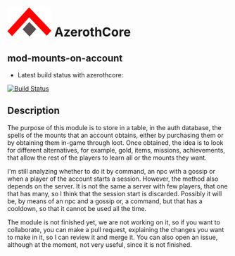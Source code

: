 # ![logo](https://raw.githubusercontent.com/azerothcore/azerothcore.github.io/master/images/logo-github.png) AzerothCore

## mod-mounts-on-account

- Latest build status with azerothcore:

[![Build Status](https://github.com/pangolp/mod-mounts-on-account/actions/workflows/core-build.yml/badge.svg)](https://github.com/pangolp/mod-mounts-on-account)

## Description

The purpose of this module is to store in a table, in the auth database, the spells of the mounts that an account obtains, either by purchasing them or by obtaining them in-game through loot. Once obtained, the idea is to look for different alternatives, for example, gold, items, missions, achievements, that allow the rest of the players to learn all or the mounts they want.

I'm still analyzing whether to do it by command, an npc with a gossip or when a player of the account starts a session. However, the method also depends on the server. It is not the same a server with few players, that one that has many, so I think that the session start is discarded. Possibly it will be, by means of an npc and a gossip or, a command, but that has a cooldown, so that it cannot be used all the time.

The module is not finished yet, we are not working on it, so if you want to collaborate, you can make a pull request, explaining the changes you want to make in it, so I can review it and merge it. You can also open an issue, although at the moment, not very useful, since it is not finished.
